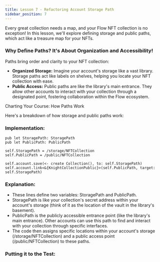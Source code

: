 ```yaml
---
title: Lesson 7 - Refactoring Account Storage Path
sidebar_position: 7
---
```


Every great collection needs a map, and your Flow NFT collection is no exception! In this lesson, we'll explore defining storage and public paths, which act like a treasure map for your NFTs.

### Why Define Paths? It's About Organization and Accessibility!

Paths bring order and clarity to your NFT collection:

- **Organized Storage:** Imagine your account's storage like a vast library. Storage paths act like labels on shelves, helping you locate your NFT collection with ease.
- **Public Access:** Public paths are like the library's main entrance. They allow other accounts to interact with your collection through a designated point, fostering collaboration within the Flow ecosystem.

Charting Your Course: How Paths Work

Here's a breakdown of how storage and public paths work:

### **Implementation:**

```cadence
pub let StoragePath: StoragePath
pub let PublicPath: PublicPath
```

```cadence
self.StoragePath = /storage/NFTCollection
self.PublicPath = /public/NFTCollection

self.account.save(<- create Collection(), to: self.StoragePath)
self.account.link<&{KnightCollectionPublic}>(self.PublicPath, target: self.StoragePath)
```

### **Explanation:**

- These lines define two variables: StoragePath and PublicPath.
- StoragePath is like your collection's secret address within your account's storage (think of it as the location of the vault in the library's basement).
- PublicPath is the publicly accessible entrance point (like the library's main entrance). Other accounts can use this path to find and interact with your collection through specific interfaces.
- The code then assigns specific locations within your account's storage (/storage/NFTCollection) and a public access point (/public/NFTCollection) to these paths.

### **Putting it to the Test:**
